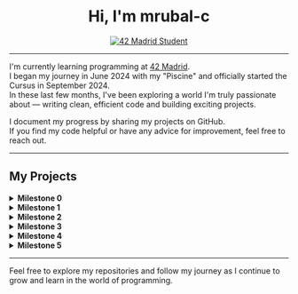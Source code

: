 <h1 align="center">Hi, I'm mrubal-c</h1>

<p align="center">
  <a href="https://www.42madrid.com/">
    <img src="https://img.shields.io/badge/42%20Madrid-Student-blue?style=for-the-badge" alt="42 Madrid Student"/>
  </a>
</p>

---

I'm currently learning programming at [42 Madrid](https://www.42madrid.com/).  
I began my journey in June 2024 with my "Piscine" and officially started the Cursus in September 2024.  
In these last few months, I've been exploring a world I'm truly passionate about — writing clean, efficient code and building exciting projects.

I document my progress by sharing my projects on GitHub.  
If you find my code helpful or have any advice for improvement, feel free to reach out.

---

## My Projects

<details>
  <summary><strong>Milestone 0</strong></summary>

  - **[libft](https://github.com/nisp3ro/libft)**  
    *Score: 125/100*  
    A personal implementation of standard C library functions, enhanced with additional utilities.
</details>

<details>
  <summary><strong>Milestone 1</strong></summary>

  - **[ft_printf](https://github.com/nisp3ro/01-ft_printf)**  
    *Score: 125/100*  
    A custom recreation of the standard printf function with bonus features.

  - **[get_next_line](https://github.com/nisp3ro/01-get_next_line)**  
    *Score: 125/100*  
    A function to read a file line by line, handling multiple file descriptors in its bonus version.
</details>

<details>
  <summary><strong>Milestone 2</strong></summary>

  - **[push_swap](https://github.com/nisp3ro/push_swap)**  
    *Score: 125/100*  
    A sorting project that challenges you to sort a stack using a limited set of operations.

  - **[so_long](https://github.com/nisp3ro/so_long)**  
    *Score: 125/100*  
    A 2D game using MiniLibX where the player collects items and reaches the exit while avoiding obstacles.

  - **[pipex](https://github.com/nisp3ro/pipex)**  
    *Score: 125/100*  
    A project that simulates shell piping and redirection by connecting commands through pipes and managing file input/output.
</details>

<details>
  <summary><strong>Milestone 3</strong></summary>

  - **[philosophers](https://github.com/nisp3ro/philosophers)**  
    *Score: 125/100*  
    A simulation of the Dining Philosophers Problem that demonstrates thread synchronization and resource sharing using both a mandatory thread-based approach and a bonus process-based approach with semaphores. This project tackles one of the classic concurrency challenges by ensuring that even and odd philosophers alternate for their first meal, reducing resource contention.

  - **[minishell](https://github.com/nisp3ro/minishell)**  
    *Score: 100/100*  
    A minimal shell that replicates basic bash functionalities.
</details>

<details>
  <summary><strong>Milestone 4</strong></summary>

  - **[CPP Modules 00-04](https://github.com/nisp3ro/CPP-Modules-00-04)**  
    *Score: 100/100*  
    A collection of projects covering the fundamentals of C++ up through advanced topics in Module 04, focusing on practical exercises that build a strong foundation in the language.
  
  - **[cub3d](https://github.com/nisp3ro/cub3d)**  
    *Score: 125/100*  
    A 3D game engine built with raycasting that transforms a 2D map into a 3D environment, featuring textured walls, dynamic fog effects, player movement, and a minimap.
</details>

<details>
  <summary><strong>Milestone 5</strong></summary>

  - **[CPP Modules 05-09](https://github.com/nisp3ro/CPP-Modules-05-09)**  
    *Score: 100/100*  
    A series of projects that explore more advanced C++ topics such as modern language features, concurrency, and design patterns.
    
  - **[ft_irc](https://github.com/nisp3ro/ft_irc)**  
    *Score: 125/100*  
    A project challenging you to build a fully functional IRC server from scratch.  
</details>

---

Feel free to explore my repositories and follow my journey as I continue to grow and learn in the world of programming.
